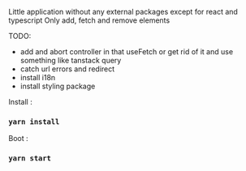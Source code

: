 Little application without any external packages except for react and typescript
Only add, fetch and remove elements

TODO:
- add and abort controller in that useFetch or get rid of it and use something like tanstack query
- catch url errors and redirect
- install i18n
- install styling package

Install :

### `yarn install`

Boot :

### `yarn start`
